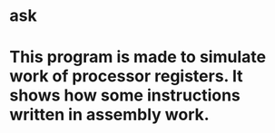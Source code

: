 # ask

# This program is made to simulate work of processor registers. It shows how some instructions written in assembly work.
